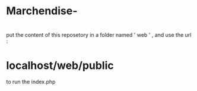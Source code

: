 # Marchendise-
#
put the content of this reposetory in a folder named ' web ' , and use the url : 
# localhost/web/public 

to run the index.php

